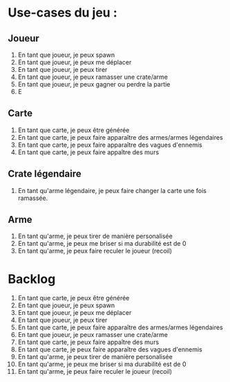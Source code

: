 # Use-cases du jeu :

## Joueur
1. En tant que joueur, je peux spawn
2. En tant que joueur, je peux me déplacer
3. En tant que joueur, je peux tirer
4. En tant que joueur, je peux ramasser une crate/arme
5. En tant que joueur, je peux gagner ou perdre la partie
6. E

## Carte
1. En tant que carte, je peux être générée
1. En tant que carte, je peux faire apparaître des armes/armes légendaires
1. En tant que carte, je peux faire apparaître des vagues d'ennemis
1. En tant que carte, je peux faire appaître des murs

## Crate légendaire
1. En tant qu'arme légendaire, je peux faire changer la carte une fois ramassée.

## Arme

1. En tant qu'arme, je peux tirer de manière personalisée
1. En tant qu'arme, je peux me briser si ma durabilité est de 0
1. En tant qu'arme, je peux faire reculer le joueur (recoil)




# Backlog

1. En tant que carte, je peux être générée
1. En tant que joueur, je peux spawn
2. En tant que joueur, je peux me déplacer
3. En tant que joueur, je peux tirer
1. En tant que carte, je peux faire apparaître des armes/armes légendaires
4. En tant que joueur, je peux ramasser une crate/arme
1. En tant que carte, je peux faire appaître des murs
1. En tant que carte, je peux faire apparaître des vagues d'ennemis
1. En tant qu'arme, je peux tirer de manière personalisée
1. En tant qu'arme, je peux me briser si ma durabilité est de 0
1. En tant qu'arme, je peux faire reculer le joueur (recoil)
